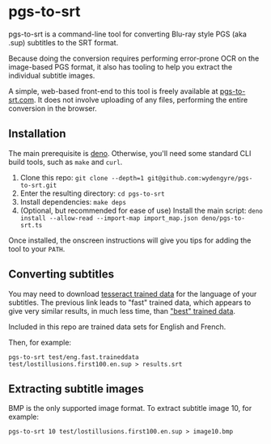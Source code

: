 # pgs-to-srt

pgs-to-srt is a command-line tool for converting Blu-ray style PGS (aka .sup) subtitles to the SRT
format.

Because doing the conversion requires performing error-prone OCR on the image-based PGS format, it
also has tooling to help you extract the individual subtitle images.

A simple, web-based front-end to this tool is freely available
at [pgs-to-srt.com](https://pgs-to-srt.com). It does not involve uploading of any files, performing
the entire conversion in the browser.

## Installation

The main prerequisite is [deno](https://deno.land). Otherwise, you'll need some standard CLI build
tools, such as `make` and `curl`.

1. Clone this repo: `git clone --depth=1 git@github.com:wydengyre/pgs-to-srt.git`
2. Enter the resulting directory: `cd pgs-to-srt`
3. Install dependencies: `make deps`
4. (Optional, but recommended for ease of use) Install the main
   script: `deno install --allow-read --import-map import_map.json deno/pgs-to-srt.ts`

Once installed, the onscreen instructions will give you tips for adding the tool to your `PATH`.

## Converting subtitles

You may need to download [tesseract trained data](https://github.com/wydengyre/tessdata_fast) for
the language of your subtitles. The previous link leads to "fast" trained data, which appears to
give very similar results, in much less time,
than ["best" trained data](https://github.com/wydengyre/tessdata_best).

Included in this repo are trained data sets for English and French.

Then, for example:

`pgs-to-srt test/eng.fast.traineddata test/lostillusions.first100.en.sup > results.srt`

## Extracting subtitle images

BMP is the only supported image format. To extract subtitle image 10, for example:

`pgs-to-srt 10 test/lostillusions.first100.en.sup > image10.bmp`
